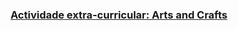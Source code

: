 <h3>
<p align="center">
  <a href="https://tangerina-pt.github.io/Tangerina/Arts_and_Crafts_pt">Actividade extra-curricular: Arts and Crafts</a>
  <br>
</p>

